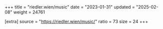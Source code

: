 +++
title = "riedler.wien/music"
date = "2023-01-31"
updated = "2025-02-08"
weight = 24761

[extra]
source = "https://riedler.wien/music/"
ratio = 73
size = 24
+++
